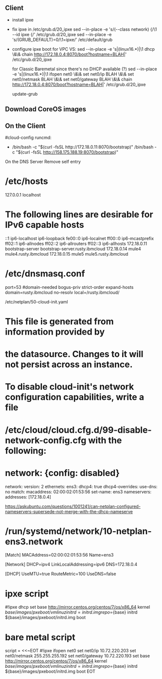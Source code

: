Client
------
- install ipxe
- fix ipxe in /etc/grub.d/20_ipxe
  sed --in-place -e 's/\(--class network\) {/\1 --id ipxe {/' /etc/grub.d/20_ipxe
  sed --in-place -e 's/\(GRUB_DEFAULT\)=0/\1=ipxe/' /etc/default/grub

- configure ipxe boot
  for VPC VS:
  sed --in-place -e 's|\(linux16.*\)|\1 dhcp \\\&\\\& chain http://172.18.0.4:8070/boot?hostname=BLAH|' /etc/grub.d/20_ipxe

  for Classic Baremetal since there's no DHCP available (?)
  sed --in-place -e 's|\(linux16.*\)|\1 ifopen net0 \\\&\\\& set net0/ip BLAH \\\&\\\& set net0/netmask BLAH \\\&\\\& set net0/gateway BLAH \\\&\\\& chain http://172.18.0.4:8070/boot?hostname=BLAH|' /etc/grub.d/20_ipxe

  update-grub


Download CoreOS images
----------------------


On the Client
-------------
#cloud-config
runcmd:
  - /bin/bash -c "$(curl -fsSL http://172.18.0.11:8070/bootstrap)"
    /bin/bash -c "$(curl -fsSL http://158.175.188.19:8070/bootstrap)"

On the DNS Server
Remove self entry
# /etc/hosts
127.0.0.1       localhost

# The following lines are desirable for IPv6 capable hosts
::1     ip6-localhost   ip6-loopback
fe00::0 ip6-localnet
ff00::0 ip6-mcastprefix
ff02::1 ip6-allnodes
ff02::2 ip6-allrouters
ff02::3 ip6-allhosts
172.18.0.11     bootstrap-server  bootstrap-server.rusty.ibmcloud
172.18.0.14     mule4             mule4.rusty.ibmcloud
172.18.0.15     mule5             mule5.rusty.ibmcloud

# /etc/dnsmasq.conf
port=53
#domain-needed
bogus-priv
strict-order
expand-hosts
domain=rusty.ibmcloud
no-resolv
local=/rusty.ibmcloud/

<!-- conf-file=/etc/dhcp.conf
dhcp-range=172.18.0.11,172.18.0.240,255.255.255.0,24h
dhcp-option=option:router,172.18.0.1
dhcp-option=option:dns-server,172.18.0.11
dhcp-option=option:netmask,255.255.255.0

dhcp-host=mule4,172.18.0.14
dhcp-host=mule5,172.18.0.15
dhcp-host=mule6,172.18.0.16 -->

/etc/netplan/50-cloud-init.yaml
# This file is generated from information provided by
# the datasource.  Changes to it will not persist across an instance.
# To disable cloud-init's network configuration capabilities, write a file
# /etc/cloud/cloud.cfg.d/99-disable-network-config.cfg with the following:
# network: {config: disabled}
network:
    version: 2
    ethernets:
        ens3:
            dhcp4: true
            dhcp4-overrides:
                use-dns: no
            match:
                macaddress: 02:00:02:01:53:56
            set-name: ens3
            nameservers:
                addresses: [172.18.0.4]

https://askubuntu.com/questions/1001241/can-netplan-configured-nameservers-supersede-not-merge-with-the-dhcp-nameserve
#  /run/systemd/network/10-netplan-ens3.network
[Match]
MACAddress=02:00:02:01:53:56
Name=ens3

[Network]
DHCP=ipv4
LinkLocalAddressing=ipv6
DNS=172.18.0.4

[DHCP]
UseMTU=true
RouteMetric=100
UseDNS=false

# ipxe script
#!ipxe
dhcp
set base http://mirror.centos.org/centos/7/os/x86_64
kernel ${base}/images/pxeboot/vmlinuz initrd=initrd.img repo=${base}
initrd ${base}/images/pxeboot/initrd.img
boot


# bare metal script
script = <<~EOT
  #!ipxe
  ifopen net0
  set net0/ip 10.72.220.203
  set net0/netmask 255.255.255.192
  set net0/gateway 10.72.220.193
  set base http://mirror.centos.org/centos/7/os/x86_64
  kernel ${base}/images/pxeboot/vmlinuz initrd=initrd.img repo=${base}
  initrd ${base}/images/pxeboot/initrd.img
  boot
EOT
